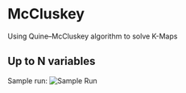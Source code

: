 # McCluskey
Using Quine–McCluskey algorithm to solve K-Maps
## Up to N variables
Sample run: ![Sample Run](/imgs/Sample.png "Sample Run")
